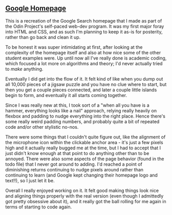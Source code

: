 ## [Google Homepage](https://ruitais.github.io/webpage/)

This is a recreation of the Google Search homepage that I made as part of the Odin Project's self-paced web-dev program. It was my first major foray into HTML and CSS, and as such I'm planning to keep it as-is for posterity, rather than go back and clean it up.

To be honest it was super intimidating at first, after looking at the complexity of the homepage itself and also at how nice some of the other student examples were. Up until now all I've really done is academic coding, which focused a lot more on algorithms and theory; I'd never actually tried to *make* anything.

Eventually I did get into the flow of it. It felt kind of like when you dump out all 10,000 pieces of a jigsaw puzzle and you have no clue where to start, but then you get a couple pieces connected, and later a couple little islands begin to form, and eventually it all starts coming together.

Since I was really new at this, I took sort of a "when all you have is a hammer, everything looks like a nail" approach, relying really heavily on flexbox and padding to nudge everything into the right place. Hence there's some really weird padding numbers, and probably quite a bit of repeated code and/or other stylistic no-nos.

There were some things that I couldn't quite figure out, like the alignment of the microphone icon within the clickable anchor area - it's just a few pixels high and it actually really bugged me at the time, but I had to accept that I just didn't know enough at that point to do anything other than to be annoyed. There were also some aspects of the page behavior (found in the todo file) that I never got around to adding. I'd reached a point of diminishing returns continuing to nudge pixels around rather than continuing to learn (and Google kept changing their homepage logo and text!!), so I just let it be.

Overall I really enjoyed working on it. It felt good making things look nice and aligning things properly with the real version (even though I admittedly got pretty obsessive about it), and it really got the ball rolling for me again in terms of starting to code again.
